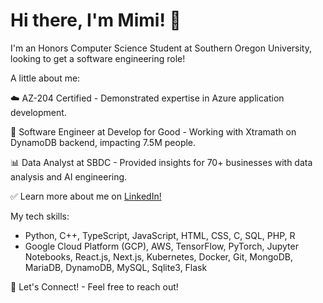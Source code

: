 # Hi there, I'm Mimi! 👋

I'm an Honors Computer Science Student at Southern Oregon University, looking to get a software engineering role!

A little about me: 

☁️ AZ-204 Certified - Demonstrated expertise in Azure application development.

💟 Software Engineer at Develop for Good - Working with Xtramath on DynamoDB backend, impacting 7.5M people.

📊 Data Analyst at SBDC - Provided insights for 70+ businesses with data analysis and AI engineering.

✅ Learn more about me on [LinkedIn!](https://link-url-here.org) 

My tech skills:
- Python, C++, TypeScript, JavaScript, HTML, CSS, C, SQL, PHP, R
- Google Cloud Platform (GCP), AWS, TensorFlow, PyTorch, Jupyter Notebooks, React.js, Next.js,
Kubernetes, Docker, Git, MongoDB, MariaDB, DynamoDB, MySQL, Sqlite3, Flask

🤝 Let's Connect! - Feel free to reach out!
